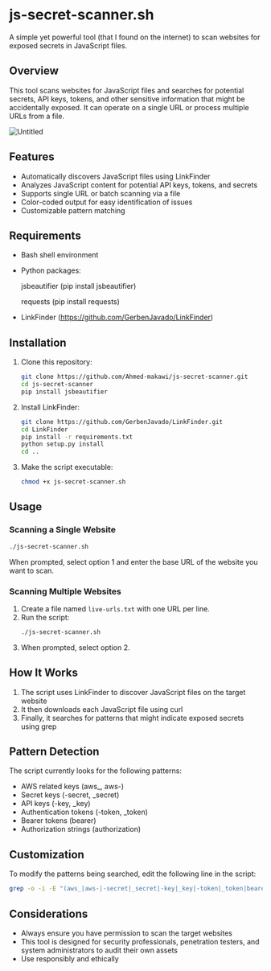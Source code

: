 # js-secret-scanner.sh

A simple yet powerful tool (that I found on the internet) to scan websites for exposed secrets in JavaScript files.

## Overview

This tool scans websites for JavaScript files and searches for potential secrets, API keys, tokens, and other sensitive information that might be accidentally exposed. It can operate on a single URL or process multiple URLs from a file.


![Untitled](https://github.com/user-attachments/assets/c7b2956b-77a8-4567-a9c9-a71ff944f66f)


## Features

- Automatically discovers JavaScript files using LinkFinder
- Analyzes JavaScript content for potential API keys, tokens, and secrets
- Supports single URL or batch scanning via a file
- Color-coded output for easy identification of issues
- Customizable pattern matching

## Requirements

- Bash shell environment
- Python packages:
  
    jsbeautifier (pip install jsbeautifier)
  
    requests (pip install requests)
- LinkFinder (https://github.com/GerbenJavado/LinkFinder)

## Installation

1. Clone this repository:
   ```bash
   git clone https://github.com/Ahmed-makawi/js-secret-scanner.git
   cd js-secret-scanner
   pip install jsbeautifier
   ```

2. Install LinkFinder:
   ```bash
   git clone https://github.com/GerbenJavado/LinkFinder.git
   cd LinkFinder
   pip install -r requirements.txt
   python setup.py install
   cd ..
   ```

3. Make the script executable:
   ```bash
   chmod +x js-secret-scanner.sh
   ```

## Usage

### Scanning a Single Website

```bash
./js-secret-scanner.sh
```

When prompted, select option 1 and enter the base URL of the website you want to scan.

### Scanning Multiple Websites

1. Create a file named `live-urls.txt` with one URL per line.
2. Run the script:
   ```bash
   ./js-secret-scanner.sh
   ```
3. When prompted, select option 2.

## How It Works

1. The script uses LinkFinder to discover JavaScript files on the target website
2. It then downloads each JavaScript file using curl
3. Finally, it searches for patterns that might indicate exposed secrets using grep

## Pattern Detection

The script currently looks for the following patterns:
- AWS related keys (aws_, aws-)
- Secret keys (-secret, _secret)
- API keys (-key, _key)
- Authentication tokens (-token, _token)
- Bearer tokens (bearer)
- Authorization strings (authorization)

## Customization

To modify the patterns being searched, edit the following line in the script:
```bash
grep -o -i -E "(aws_|aws-|-secret|_secret|-key|_key|-token|_token|bearer|authorization).{0,160}"
```

## Considerations

- Always ensure you have permission to scan the target websites
- This tool is designed for security professionals, penetration testers, and system administrators to audit their own assets
- Use responsibly and ethically

